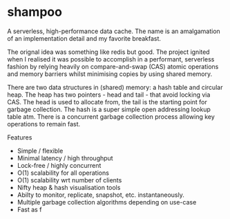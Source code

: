 # shampoo
A serverless, high-performance data cache. The name is an amalgamation of an 
implementation detail and my favorite breakfast. 

The orignal idea was something like redis but good. The project ignited when I realised 
it was possible to accomplish in a performant, serverless fashion by relying 
heavily on compare-and-swap (CAS) atomic operations and memory barriers whilst 
minimising copies by using shared memory. 

There are two data structures in (shared) memory: a hash table and circular heap. The 
heap has two pointers - head and tail - that avoid locking via CAS. The head is
used to allocate from, the tail is the starting point for garbage collection. The 
hash is a super simple open addressing lookup table atm. There is a concurrent garbage
collection process allowing key operations to remain fast.

Features
* Simple / flexible
* Minimal latency / high throughput
* Lock-free / highly concurrent
* O(1) scalability for all operations
* O(1) scalability wrt number of clients
* Nifty heap & hash visualisation tools
* Abilty to monitor, replicate, snapshot, etc. instantaneously.
* Multiple garbage collection algorithms depending on use-case
* Fast as f
